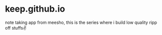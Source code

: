 # keep.github.io
note taking app from meesho, this is the series where i build low quality ripp off stuffs✌️
